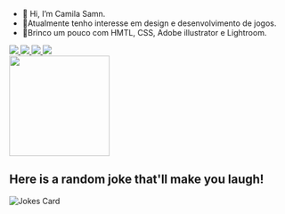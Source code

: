 - 👋 Hi, I’m Camila Samn.
- 👀Atualmente tenho interesse em  design e desenvolvimento de jogos.
- 🌱Brinco um pouco com HMTL, CSS, Adobe illustrator e Lightroom.
 
 <!--<h2 align="">📫 Redes e Contato</h2>-->

<div align="">
   <a href="https://codepen.io/_samnKa" target="_blank"> 
    <img src="https://img.shields.io/badge/Codepen-000000?style=for-the-badge&logo=codepen&logoColor=whitee" target="_blank"> 
  </a>
  <a href = "mailto:camilasamnka@gmail.com">
    <img src="https://img.shields.io/badge/-Gmail-%23333?style=for-the-badge&logo=gmail&logoColor=white" target="_blank">
  </a>
  <a href="https://www.instagram.com/_samnka/" target="_blank"> 
    <img src="https://img.shields.io/badge/instagram-%23E4405F.svg?style=for-the-badge&logo=Instagram&logoColor=white" target="_blank"> 
  </a>
    <a href="https://twitter.com/_samnKa" target="_blank"> 
    <img src="https://img.shields.io/badge/twitter-%231DA1F2.svg?style=for-the-badge&logo=Twitter&logoColor=white" target="_blank" > 
  </a>
</div>

<div align="">
  <a href="https://github.com/kmisamnka">
    <img height="180em" src="https://github-readme-stats.vercel.app/api?username=kmisamnka&show_icons=true&theme=dracula&include_all_commits=true&count_private=true"/>
  </a>
</div>




 ##   Here is a random joke that'll make you laugh!
 ![Jokes Card](https://readme-jokes.vercel.app/api)

